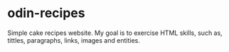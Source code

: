 # odin-recipes
Simple cake recipes website.
My goal is to exercise HTML skills, such as, tittles, paragraphs, links, images and entities.